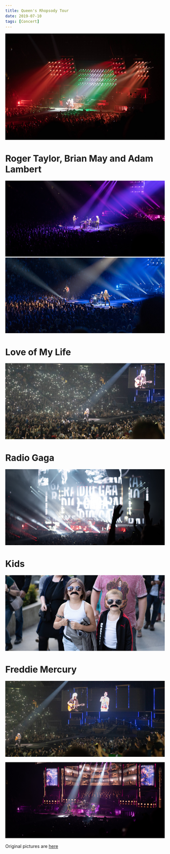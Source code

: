 ```yaml
---
title: Queen's Rhopsody Tour
date: 2019-07-10
tags: [Concert]
---
```

![](Lights.jpg)
<!--truncate-->

# Roger Taylor, Brian May and Adam Lambert
![](RBA.jpg)
![](RBA2.jpg)

# Love of My Life
![](LoveOfMyLife.jpg)

# Radio Gaga
![](RadioGaga.jpg)

# Kids
![](Kids.jpg)

# Freddie Mercury
![](FreddieMercury.jpg)

![](Queen.jpg)

Original pictures are [here](https://imgur.com/gallery/at2yEaS)